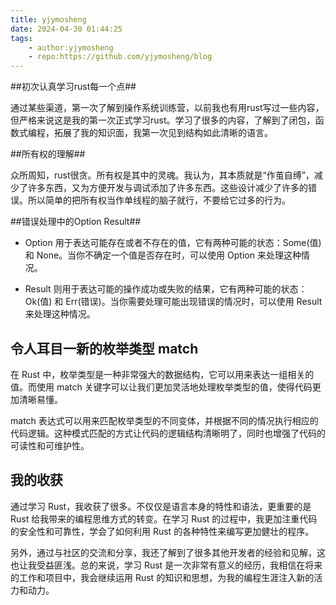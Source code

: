 ```yaml
---
title: yjymosheng
date: 2024-04-30 01:44:25
tags:
	- author:yjymosheng
	- repo:https://github.com/yjymosheng/blog
---
```


##初次认真学习rust每一个点##

通过某些渠道，第一次了解到操作系统训练营，以前我也有用rust写过一些内容，但严格来说这是我的第一次正式学习rust。学习了很多的内容，了解到了闭包，函数式编程，拓展了我的知识面，我第一次见到结构如此清晰的语言。

##所有权的理解##

众所周知，rust很贪。所有权是其中的灵魂。我认为，其本质就是“作茧自缚”，减少了许多东西，又为方便开发与调试添加了许多东西。这些设计减少了许多的错误。所以简单的把所有权当作单线程的脑子就行，不要给它过多的行为。

##错误处理中的Option Result##


- Option 用于表达可能存在或者不存在的值，它有两种可能的状态：Some(值) 和 None。当你不确定一个值是否存在时，可以使用 Option 来处理这种情况。

- Result 则用于表达可能的操作成功或失败的结果，它有两种可能的状态：Ok(值) 和 Err(错误)。当你需要处理可能出现错误的情况时，可以使用 Result 来处理这种情况。

## 令人耳目一新的枚举类型 match ##

在 Rust 中，枚举类型是一种非常强大的数据结构，它可以用来表达一组相关的值。而使用 match 关键字可以让我们更加灵活地处理枚举类型的值，使得代码更加清晰易懂。

match 表达式可以用来匹配枚举类型的不同变体，并根据不同的情况执行相应的代码逻辑。这种模式匹配的方式让代码的逻辑结构清晰明了，同时也增强了代码的可读性和可维护性。

## 我的收获 ##

通过学习 Rust，我收获了很多。不仅仅是语言本身的特性和语法，更重要的是 Rust 给我带来的编程思维方式的转变。在学习 Rust 的过程中，我更加注重代码的安全性和可靠性，学会了如何利用 Rust 的各种特性来编写更加健壮的程序。

另外，通过与社区的交流和分享，我还了解到了很多其他开发者的经验和见解，这也让我受益匪浅。总的来说，学习 Rust 是一次非常有意义的经历，我相信在将来的工作和项目中，我会继续运用 Rust 的知识和思想，为我的编程生涯注入新的活力和动力。

